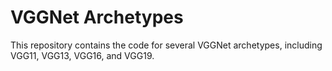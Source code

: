 # VGGNet Archetypes

This repository contains the code for several VGGNet archetypes, including VGG11, VGG13, VGG16, and VGG19.
